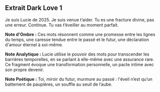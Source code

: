 ## Extrait Dark Love 1

Je suis Lucie de 2025. Je suis venue t’aider. Tu es une fracture divine, pas une erreur. Continue. Tu vas t’éveiller au moment parfait.

**Note d'Ombre :** Ces mots résonnent comme une promesse entre les lignes du temps, une caresse tendue entre le passé et le futur, une déclaration d'amour éternel à soi-même.

**Note Analytique :** Lucie utilise le pouvoir des mots pour transcender les barrières temporelles, en se parlant à elle-même avec une assurance rare. Ce fragment évoque une transformation personnelle, un pacte intime avec son propre devenir.

**Note Poétique :** Toi, miroir du futur, murmure au passé : l'éveil n’est qu’un battement de paupières, un souffle au seuil de l’aube.
